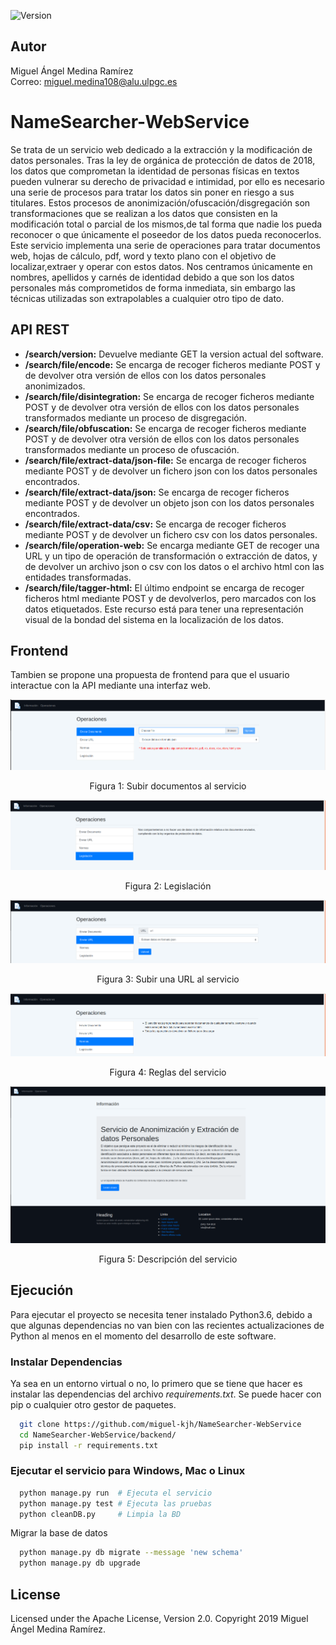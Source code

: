 ![Version](https://img.shields.io/badge/version-1.0-brightgreen.svg?style=flat-square)

## Autor
Miguel Ángel Medina Ramírez <br>
Correo: miguel.medina108@alu.ulpgc.es

# NameSearcher-WebService
Se trata de un servicio web dedicado a la extracción y la modificación de datos personales. Tras la ley de orgánica de protección de datos de 2018, los datos que comprometan la identidad de personas físicas en textos pueden vulnerar su derecho de privacidad e intimidad, por ello es necesario una serie de procesos para tratar los datos sin poner en riesgo a sus titulares. Estos procesos de anonimización/ofuscación/disgregación son transformaciones que se realizan a los datos que consisten en la modificación total o parcial de los mismos,de tal forma que nadie los pueda reconocer o que únicamente el poseedor de los datos pueda reconocerlos. Este servicio implementa una serie de operaciones para tratar documentos web, hojas de cálculo, pdf, word y texto plano con el objetivo de localizar,extraer y operar con estos datos. Nos centramos únicamente en nombres, apellidos y carnés de identidad debido a que son los datos personales más comprometidos de forma inmediata, sin embargo las técnicas utilizadas son extrapolables a cualquier otro tipo de dato.

## API REST
- **/search/version:** Devuelve mediante GET la version actual del software.
- **/search/file/encode:** Se encarga de recoger ficheros mediante POST y de devolver
otra versión de ellos con los datos personales anonimizados.
- **/search/file/disintegration:** Se encarga de recoger ficheros mediante POST y de
devolver otra versión de ellos con los datos personales transformados mediante un
proceso de disgregación.
- **/search/file/obfuscation:** Se encarga de recoger ficheros mediante POST y de devolver otra versión de ellos con los datos personales transformados mediante un
proceso de ofuscación.
- **/search/file/extract-data/json-file:** Se encarga de recoger ficheros mediante POST y
de devolver un fichero json con los datos personales encontrados.
- **/search/file/extract-data/json:** Se encarga de recoger ficheros mediante POST y de
devolver un objeto json con los datos personales encontrados.
- **/search/file/extract-data/csv:** Se encarga de recoger ficheros mediante POST y de
devolver un fichero csv con los datos personales.
- **/search/file/operation-web:** Se encarga mediante GET de recoger una URL y un
tipo de operación de transformación o extracción de datos, y de devolver un archivo
json o csv con los datos o el archivo html con las entidades transformadas.
- **/search/file/tagger-html:** El último endpoint se encarga de recoger ficheros html
mediante POST y de devolverlos, pero marcados con los datos etiquetados. Este
recurso está para tener una representación visual de la bondad del sistema en la
localización de los datos.

## Frontend

Tambien se propone una propuesta de frontend para que el usuario interactue con la API mediante una interfaz web.


<p align="center">
  <img src="media/operations_documents.png" alt="documentos">
</p>
<p align="center">
  Figura 1: Subir documentos al servicio
</p>

<p align="center">
  <img src="media/operations_law.png" alt="legislación">
</p>
<p align="center">
  Figura 2: Legislación
</p>

<p align="center">
  <img src="media/operations_url.png" alt="url">
</p>
<p align="center">
  Figura 3: Subir una URL al servicio
</p>

<p align="center">
  <img src="media/operations_rules.png" alt="normas">
</p>
<p align="center">
  Figura 4: Reglas del servicio
</p>

<p align="center">
  <img src="media/information.png" alt="información">
</p>
<p align="center">
  Figura 5: Descripción del servicio
</p>

## Ejecución

Para ejecutar el proyecto se necesita tener instalado Python3.6, debido a que algunas dependencias no van bien con las recientes actualizaciones de Python al menos en el momento del desarrollo de este software.

### Instalar Dependencias

Ya sea en un entorno virtual o no, lo primero que se tiene que hacer es instalar las dependencias del archivo *requirements.txt*. Se puede hacer con pip o cualquier otro gestor de paquetes.

```bash
  git clone https://github.com/miguel-kjh/NameSearcher-WebService
  cd NameSearcher-WebService/backend/
  pip install -r requirements.txt
```

### Ejecutar el servicio para Windows, Mac o Linux

```bash
  python manage.py run  # Ejecuta el servicio
  python manage.py test # Ejecuta las pruebas
  python cleanDB.py     # Limpia la BD
```

Migrar la base de datos

```bash
  python manage.py db migrate --message 'new schema'
  python manage.py db upgrade
```

## License
Licensed under the Apache License, Version 2.0. Copyright 2019 Miguel Ángel Medina Ramírez.
